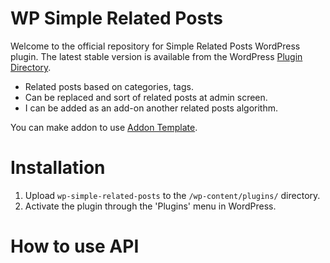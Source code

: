 WP Simple Related Posts
====================
Welcome to the official repository for Simple Related Posts WordPress plugin.
The latest stable version is available from the WordPress [Plugin Directory](https://wordpress.org/plugins/wp-simple-related-posts/).

- Related posts based on categories, tags.
- Can be replaced and sort of related posts at admin screen.
- I can be added as an add-on another related posts algorithm.

You can make addon to use [Addon Template](https://github.com/horike37/wp-simple-related-posts-addon-template/).

# Installation
1. Upload `wp-simple-related-posts` to the `/wp-content/plugins/` directory.
2. Activate the plugin through the 'Plugins' menu in WordPress.

# How to use API
